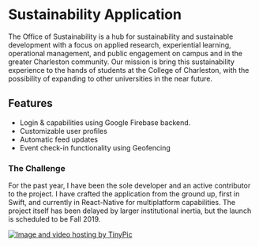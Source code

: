 # Sustainability Application

The Office of Sustainability is a hub for sustainability and sustainable development with a focus on applied research, experiential learning, operational management, and public engagement on campus and in the greater Charleston community. Our mission is bring this sustainability experience to the hands of students at the College of Charleston, with the possibility of expanding to other universities in the near future.

## Features

* Login & capabilities using Google Firebase backend.
* Customizable user profiles
* Automatic feed updates
* Event check-in functionality using Geofencing 

### The Challenge

For the past year, I have been the sole developer and an active contributor to the project. I have crafted the application from the ground up, first in Swift, and currently in React-Native for multiplatform capabilities. The project itself has been delayed by larger institutional inertia, but the launch is scheduled to be Fall 2019.


<a href="http://tinypic.com?ref=4v1piq" target="_blank"><img src="http://i63.tinypic.com/4v1piq.png" border="0" alt="Image and video hosting by TinyPic"></a>
